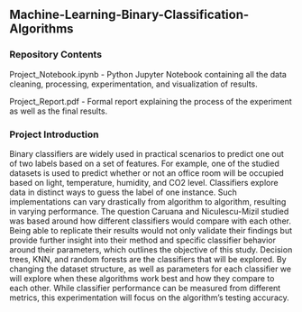 ## Machine-Learning-Binary-Classification-Algorithms

### Repository Contents

Project_Notebook.ipynb - Python Jupyter Notebook containing all the data cleaning, processing, experimentation, and visualization of results.

Project_Report.pdf - Formal report explaining the process of the experiment as well as the final results.

### Project Introduction

Binary classifiers are widely used in practical scenarios to predict one out of two labels based on a set of features. For example, one of the studied datasets is used to predict whether or not an office room will be occupied based on light, temperature, humidity, and CO2 level. Classifiers explore data in distinct ways to guess the label of one instance. Such implementations can vary drastically from algorithm to algorithm, resulting in varying performance. The question Caruana and Niculescu-Mizil studied was based around how different classifiers would compare with each other. Being able to replicate their results would not only validate their findings but provide further insight into their method and specific classifier behavior around their parameters, which outlines the objective of this study. Decision trees, KNN, and random forests are the classifiers that will be explored. By changing the dataset structure, as well as parameters for each classifier we will explore when these algorithms work best and how they compare to each other. While classifier performance can be measured from different metrics, this experimentation will focus on the algorithm’s testing accuracy.


